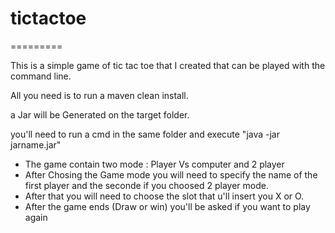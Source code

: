 # tictactoe
=========

This is a simple game of tic tac toe that I created that can be played with the command line.

All you need is to run a maven clean install.

a Jar will be Generated on the target folder.

you'll need to run a cmd in the same folder and execute "java -jar jarname.jar"

- The game contain two mode : Player Vs computer and 2 player
- After Chosing the Game mode you will need to specify the name of the first player and the seconde if you choosed 2 player mode.
- After that you will need to choose the slot that u'll insert you X or O.
- After the game ends (Draw or win) you'll be asked if you want to play again
